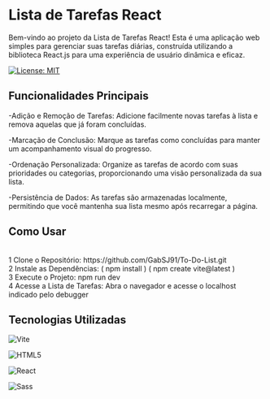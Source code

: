 

# Lista de Tarefas React <br />
Bem-vindo ao projeto da Lista de Tarefas React! Esta é uma aplicação web simples para gerenciar suas tarefas diárias, construída utilizando a biblioteca React.js para uma experiência de usuário dinâmica e eficaz. <br />


[![License: MIT](https://img.shields.io/badge/License-MIT-yellow.svg)](https://github.com/GabSJ91/To-Do-List/blob/main/LICENSE)


## Funcionalidades Principais <br />
-Adição e Remoção de Tarefas: Adicione facilmente novas tarefas à lista e remova aquelas que já foram concluídas.<br />

-Marcação de Conclusão: Marque as tarefas como concluídas para manter um acompanhamento visual do progresso.<br />

-Ordenação Personalizada: Organize as tarefas de acordo com suas prioridades ou categorias, proporcionando uma visão personalizada da sua lista.<br />

-Persistência de Dados: As tarefas são armazenadas localmente, permitindo que você mantenha sua lista mesmo após recarregar a página.<br />

## Como Usar <br />
<br />
1 Clone o Repositório: https://github.com/GabSJ91/To-Do-List.git  <br />
2 Instale as Dependências: ( npm install )  ( npm create vite@latest )  <br />
3 Execute o Projeto: npm run dev <br />
4 Acesse a Lista de Tarefas: Abra o navegador e acesse o localhost indicado pelo debugger<br />

## Tecnologias Utilizadas<br />


![Vite](https://img.shields.io/badge/Vite-Yes-green?style=for-the-badge&logo=vite&logoColor=white)<br />

![HTML5](https://img.shields.io/badge/HTML5-Yes-E34F26?style=for-the-badge&logo=html5&logoColor=white)<br />

![React](https://img.shields.io/badge/React-Yes-blue?style=for-the-badge&logo=react&logoColor=white)

![Sass](https://img.shields.io/badge/Sass-CC6699?style=for-the-badge&logo=sass&logoColor=white)<br />










